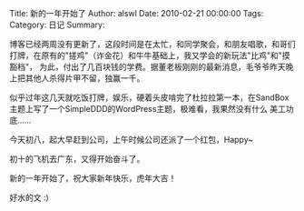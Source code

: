 Title: 新的一年开始了
Author: alswl
Date: 2010-02-21 00:00:00
Tags: 
Category: 日记
Summary: 

博客已经两周没有更新了，这段时间是在太忙，和同学聚会，和朋友唱歌，和哥们打牌，在原有的"搓鸡"（诈金花）和牛牛基础上，我又学会的新玩法"比鸡"和"摸豁档"，
为此，付出了几百块钱的学费。据董老板刚刚的最新消息，毛爷爷昨天晚上把其他人杀得片甲不留，独赢一千。

似乎过年这几天就吃饭打牌，娱乐，硬着头皮啃完了杜拉拉第一本，在SandBox主题上写了一个SimpleDDD的WordPress主题，极难看，我果然没有什么
美工功底……

今天初八，起大早赶到公司，上午时候公司还派了一个红包，Happy~

初十的飞机去广东，又得开始奋斗了。

新的一年开始了，祝大家新年快乐，虎年大吉！

好水的文 :)

